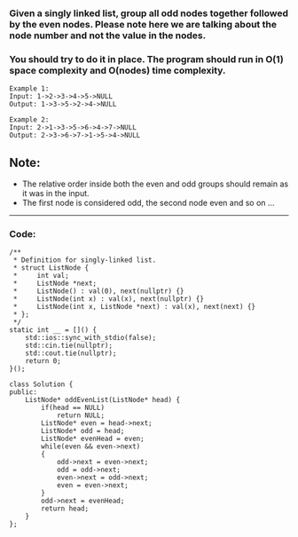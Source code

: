 ### Given a singly linked list, group all odd nodes together followed by the even nodes. Please note here we are talking about the node number and not the value in the nodes.

### You should try to do it in place. The program should run in O(1) space complexity and O(nodes) time complexity.

```
Example 1:
Input: 1->2->3->4->5->NULL
Output: 1->3->5->2->4->NULL
```
```
Example 2:
Input: 2->1->3->5->6->4->7->NULL
Output: 2->3->6->7->1->5->4->NULL
```
## Note:
- The relative order inside both the even and odd groups should remain as it was in the input.
- The first node is considered odd, the second node even and so on ...

---

### Code:

```
/**
 * Definition for singly-linked list.
 * struct ListNode {
 *     int val;
 *     ListNode *next;
 *     ListNode() : val(0), next(nullptr) {}
 *     ListNode(int x) : val(x), next(nullptr) {}
 *     ListNode(int x, ListNode *next) : val(x), next(next) {}
 * };
 */
static int __ = []() {
	std::ios::sync_with_stdio(false);
	std::cin.tie(nullptr);
	std::cout.tie(nullptr);
	return 0;
}();

class Solution {
public:
    ListNode* oddEvenList(ListNode* head) {
        if(head == NULL)
            return NULL;
        ListNode* even = head->next;
        ListNode* odd = head;
        ListNode* evenHead = even;
        while(even && even->next)
        {
            odd->next = even->next;
            odd = odd->next;
            even->next = odd->next;
            even = even->next;
        }
        odd->next = evenHead;
        return head;
    }
};
```
